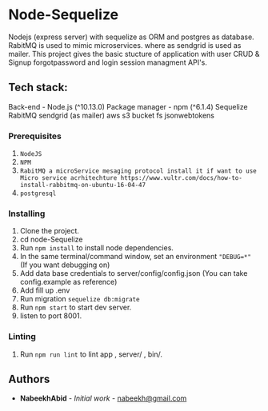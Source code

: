 # Node-Sequelize

Nodejs (express server) with sequelize as ORM and postgres as database. RabitMQ is used to mimic microservices. where as sendgrid is used as mailer. This project gives the basic stucture of application with user CRUD & Signup forgotpassword and login session managment API's.


## Tech stack:
Back-end - Node.js (^10.13.0) 
Package manager - npm (^6.1.4) 
Sequelize 
RabitMQ
sendgrid (as mailer)
aws s3 bucket
fs 
jsonwebtokens

### Prerequisites

1. ```NodeJS```
2. ```NPM```
3. ```RabitMQ a microService mesaging protocol install it if want to use Micro service acrhitechture https://www.vultr.com/docs/how-to-install-rabbitmq-on-ubuntu-16-04-47```  
4. ```postgresql```

### Installing

1. Clone the project.
2. cd node-Sequelize
3. Run ```npm install```  to install node dependencies.
4. In the same terminal/command window, set an environment ```"DEBUG=*" ``` (If you want debugging on)
5. Add data base credentials to server/config/config.json (You can take config.example as reference)
6. Add fill up .env 
7. Run migration ```sequelize db:migrate```
8. Run  ```npm start```  to start dev server.
9. listen to port 8001.

### Linting

1. Run ```npm run lint``` to lint app , server/ , bin/.

## Authors

* **NabeekhAbid** - *Initial work* - nabeekh@gmail.com